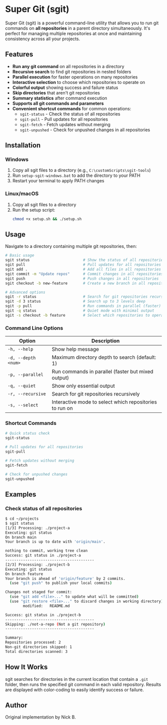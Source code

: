 # Super Git (sgit)

Super Git (sgit) is a powerful command-line utility that allows you to run git commands on **all repositories** in a parent directory simultaneously. It's perfect for managing multiple repositories at once and maintaining consistency across all your projects.

## Features

- **Run any git command** on all repositories in a directory
- **Recursive search** to find git repositories in nested folders
- **Parallel execution** for faster operations on many repositories
- **Interactive selection** to choose which repositories to operate on
- **Colorful output** showing success and failure status
- **Skip directories** that aren't git repositories
- **Summary statistics** after command execution
- **Supports all git commands and parameters**
- **Convenient shortcut commands** for common operations:
  - `sgit-status` - Check the status of all repositories
  - `sgit-pull` - Pull updates for all repositories
  - `sgit-fetch` - Fetch updates without merging
  - `sgit-unpushed` - Check for unpushed changes in all repositories

## Installation

### Windows

1. Copy all sgit files to a directory (e.g., `C:\customScripts\sgit-tools`)
2. Run `setup-sgit-windows.bat` to add the directory to your PATH
3. Restart your terminal to apply PATH changes

### Linux/macOS

1. Copy all sgit files to a directory
2. Run the setup script:
   ```bash
   chmod +x setup.sh && ./setup.sh
   ```

## Usage

Navigate to a directory containing multiple git repositories, then:

```bash
# Basic usage
sgit status                        # Show the status of all repositories
sgit pull                          # Pull updates for all repositories
sgit add .                         # Add all files in all repositories
sgit commit -m "Update repos"      # Commit changes in all repositories
sgit push                          # Push changes in all repositories
sgit checkout -b new-feature       # Create a new branch in all repositories

# Advanced options
sgit -r status                     # Search for git repositories recursively
sgit -d 3 status                   # Search up to 3 levels deep
sgit -p pull                       # Run commands in parallel (faster)
sgit -q status                     # Quiet mode with minimal output
sgit -s checkout -b feature        # Select which repositories to operate on
```

### Command Line Options

| Option | Description |
|--------|-------------|
| `-h, --help` | Show help message |
| `-d, --depth <num>` | Maximum directory depth to search (default: 1) |
| `-p, --parallel` | Run commands in parallel (faster but mixed output) |
| `-q, --quiet` | Show only essential output |
| `-r, --recursive` | Search for git repositories recursively |
| `-s, --select` | Interactive mode to select which repositories to run on |

### Shortcut Commands

```bash
# Quick status check
sgit-status

# Pull updates for all repositories
sgit-pull

# Fetch updates without merging
sgit-fetch

# Check for unpushed changes
sgit-unpushed
```

## Examples

### Check status of all repositories

```bash
$ cd ~/projects
$ sgit status
[1/3] Processing: ./project-a
Executing: git status
On branch main
Your branch is up to date with 'origin/main'.

nothing to commit, working tree clean
Success: git status in ./project-a
----------------------------------------
[2/3] Processing: ./project-b
Executing: git status
On branch feature
Your branch is ahead of 'origin/feature' by 2 commits.
  (use "git push" to publish your local commits)

Changes not staged for commit:
  (use "git add <file>..." to update what will be committed)
  (use "git restore <file>..." to discard changes in working directory)
        modified:   README.md

Success: git status in ./project-b
----------------------------------------
Skipping: ./not-a-repo (Not a git repository)
----------------------------------------

Summary:
Repositories processed: 2
Non-git directories skipped: 1
Total directories scanned: 3
```

## How It Works

sgit searches for directories in the current location that contain a `.git` folder, then runs the specified git command in each valid repository. Results are displayed with color-coding to easily identify success or failure.

## Author

Original implementation by Nick B.